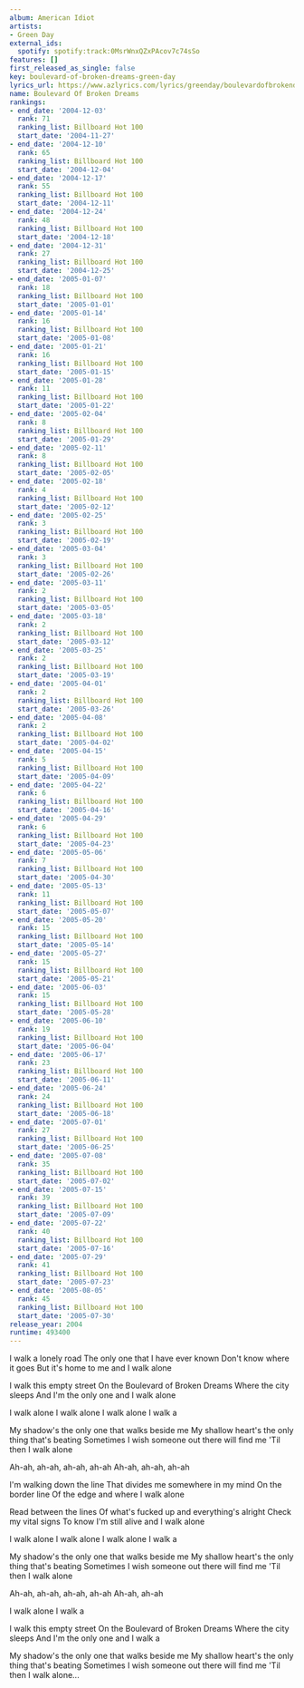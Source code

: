 ```yaml
---
album: American Idiot
artists:
- Green Day
external_ids:
  spotify: spotify:track:0MsrWnxQZxPAcov7c74sSo
features: []
first_released_as_single: false
key: boulevard-of-broken-dreams-green-day
lyrics_url: https://www.azlyrics.com/lyrics/greenday/boulevardofbrokendreams.html
name: Boulevard Of Broken Dreams
rankings:
- end_date: '2004-12-03'
  rank: 71
  ranking_list: Billboard Hot 100
  start_date: '2004-11-27'
- end_date: '2004-12-10'
  rank: 65
  ranking_list: Billboard Hot 100
  start_date: '2004-12-04'
- end_date: '2004-12-17'
  rank: 55
  ranking_list: Billboard Hot 100
  start_date: '2004-12-11'
- end_date: '2004-12-24'
  rank: 48
  ranking_list: Billboard Hot 100
  start_date: '2004-12-18'
- end_date: '2004-12-31'
  rank: 27
  ranking_list: Billboard Hot 100
  start_date: '2004-12-25'
- end_date: '2005-01-07'
  rank: 18
  ranking_list: Billboard Hot 100
  start_date: '2005-01-01'
- end_date: '2005-01-14'
  rank: 16
  ranking_list: Billboard Hot 100
  start_date: '2005-01-08'
- end_date: '2005-01-21'
  rank: 16
  ranking_list: Billboard Hot 100
  start_date: '2005-01-15'
- end_date: '2005-01-28'
  rank: 11
  ranking_list: Billboard Hot 100
  start_date: '2005-01-22'
- end_date: '2005-02-04'
  rank: 8
  ranking_list: Billboard Hot 100
  start_date: '2005-01-29'
- end_date: '2005-02-11'
  rank: 8
  ranking_list: Billboard Hot 100
  start_date: '2005-02-05'
- end_date: '2005-02-18'
  rank: 4
  ranking_list: Billboard Hot 100
  start_date: '2005-02-12'
- end_date: '2005-02-25'
  rank: 3
  ranking_list: Billboard Hot 100
  start_date: '2005-02-19'
- end_date: '2005-03-04'
  rank: 3
  ranking_list: Billboard Hot 100
  start_date: '2005-02-26'
- end_date: '2005-03-11'
  rank: 2
  ranking_list: Billboard Hot 100
  start_date: '2005-03-05'
- end_date: '2005-03-18'
  rank: 2
  ranking_list: Billboard Hot 100
  start_date: '2005-03-12'
- end_date: '2005-03-25'
  rank: 2
  ranking_list: Billboard Hot 100
  start_date: '2005-03-19'
- end_date: '2005-04-01'
  rank: 2
  ranking_list: Billboard Hot 100
  start_date: '2005-03-26'
- end_date: '2005-04-08'
  rank: 2
  ranking_list: Billboard Hot 100
  start_date: '2005-04-02'
- end_date: '2005-04-15'
  rank: 5
  ranking_list: Billboard Hot 100
  start_date: '2005-04-09'
- end_date: '2005-04-22'
  rank: 6
  ranking_list: Billboard Hot 100
  start_date: '2005-04-16'
- end_date: '2005-04-29'
  rank: 6
  ranking_list: Billboard Hot 100
  start_date: '2005-04-23'
- end_date: '2005-05-06'
  rank: 7
  ranking_list: Billboard Hot 100
  start_date: '2005-04-30'
- end_date: '2005-05-13'
  rank: 11
  ranking_list: Billboard Hot 100
  start_date: '2005-05-07'
- end_date: '2005-05-20'
  rank: 15
  ranking_list: Billboard Hot 100
  start_date: '2005-05-14'
- end_date: '2005-05-27'
  rank: 15
  ranking_list: Billboard Hot 100
  start_date: '2005-05-21'
- end_date: '2005-06-03'
  rank: 15
  ranking_list: Billboard Hot 100
  start_date: '2005-05-28'
- end_date: '2005-06-10'
  rank: 19
  ranking_list: Billboard Hot 100
  start_date: '2005-06-04'
- end_date: '2005-06-17'
  rank: 23
  ranking_list: Billboard Hot 100
  start_date: '2005-06-11'
- end_date: '2005-06-24'
  rank: 24
  ranking_list: Billboard Hot 100
  start_date: '2005-06-18'
- end_date: '2005-07-01'
  rank: 27
  ranking_list: Billboard Hot 100
  start_date: '2005-06-25'
- end_date: '2005-07-08'
  rank: 35
  ranking_list: Billboard Hot 100
  start_date: '2005-07-02'
- end_date: '2005-07-15'
  rank: 39
  ranking_list: Billboard Hot 100
  start_date: '2005-07-09'
- end_date: '2005-07-22'
  rank: 40
  ranking_list: Billboard Hot 100
  start_date: '2005-07-16'
- end_date: '2005-07-29'
  rank: 41
  ranking_list: Billboard Hot 100
  start_date: '2005-07-23'
- end_date: '2005-08-05'
  rank: 45
  ranking_list: Billboard Hot 100
  start_date: '2005-07-30'
release_year: 2004
runtime: 493400
---
```

I walk a lonely road
The only one that I have ever known
Don't know where it goes
But it's home to me and I walk alone

I walk this empty street
On the Boulevard of Broken Dreams
Where the city sleeps
And I'm the only one and I walk alone

I walk alone
I walk alone
I walk alone
I walk a

My shadow's the only one that walks beside me
My shallow heart's the only thing that's beating
Sometimes I wish someone out there will find me
'Til then I walk alone

Ah-ah, ah-ah, ah-ah, ah-ah
Ah-ah, ah-ah, ah-ah

I'm walking down the line
That divides me somewhere in my mind
On the border line
Of the edge and where I walk alone

Read between the lines
Of what's fucked up and everything's alright
Check my vital signs
To know I'm still alive and I walk alone

I walk alone
I walk alone
I walk alone
I walk a

My shadow's the only one that walks beside me
My shallow heart's the only thing that's beating
Sometimes I wish someone out there will find me
'Til then I walk alone

Ah-ah, ah-ah, ah-ah, ah-ah
Ah-ah, ah-ah

I walk alone
I walk a

I walk this empty street
On the Boulevard of Broken Dreams
Where the city sleeps
And I'm the only one and I walk a

My shadow's the only one that walks beside me
My shallow heart's the only thing that's beating
Sometimes I wish someone out there will find me
'Til then I walk alone...
